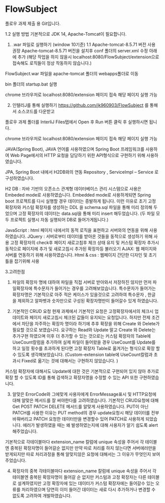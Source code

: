 # FlowSubject
플로우 과제 제출 용 Git입니다. 



1.2	실행 방법
기본적으로 JDK 14, Apache-Tomcat이 필요합니다. 
1.	.war 파일로 실행하기 (window 10기준)
1.1	Apache-tomcat-8.5.71 버전 사용 권장
Apache-tomcat-8.5.71 버전을 설치후 conf 폴더의 server.xml 수정
<Host name="localhost"  appBase="webapps"
            unpackWARs="true" autoDeploy="true"> 
아래에 
<Context path="" docBase="/FlowSubject" reloadable="true"/> 추가
(해당 작업을 하지 않을시 localhost:8080/FlowSubject/extension으로 접속해도 로직들이 정상 작동하지 않습니다.)
 
FlowSubject.war 파일을 apache-tomcat 폴더의 webapps폴더로 이동

bin 폴더의 startup.bat 실행

chrome 브라우저로 localhost:8080/extension 페이지 접속
해당 페이지 실행 가능 

2.	인텔리J를 통해 실행하기
https://github.com/jk960903/FlowSubject
  를 통해서 소스코드를 다운받고 

플로우 과제 폴더를 InterliJ Files탭에서 Open 후 Run 버튼 클릭 후 실행하시면 됩니다. 
  
  
chrome 브라우저로 localhost:8080/extension 페이지 접속
해당 페이지 실행 가능 
  
  JAVA(Spring Boot), JAVA 언어를 사용하였으며 Spring Boot 프레임워크를 사용하여 Web Page에서의 HTTP 요청을 담당하기 위한 API형식으로 구현하기 위해 사용하였습니다. 

JPA, Spring Boot 내에서 H2DB와의 연동 Repository , ServiceImpl – Service 로 구성하였습니다. 

H2 DB  : 자바 기반의 오픈소스 관계형 데이터베이스 관리 시스템으로 사용은 Embeded mode로 사용하였습니다. Embedded mode로 사용하게되면 Spring boot 프로젝트를 다시 실행할 경우 데이터는 증발하게 됩니다. 이런 이유로 초기 고정 확장자와 커스텀 확장자를 생성하는 DDL 을 schema.sql 파일을 통해 미리 정의해 두었으며 고정 확장자의 데이터는 data.sql을 통해 미리 insert 해두었습니다. (두 파일 모두 프로젝트 실행시 자동 실행되어 DB로 들어가게됩니다.)
 
JavaScript : html 페이지 내에서의 동적 로직을 표현하고 서버와의 연동을 위해 사용하였습니다. 
JQuery : 서버로부터 데이터를 받아온 것들을 동적으로 생성하기 위해 사용 
고정 확장자의 check후 페이지 새로고침후 체크 상태 유지 및 커스텀 확장자 추가시 동적으로 페이지에 추가 및 새로고침시 추가된 확장자등 불러오기 
AJAX: 웹 페이지와 서버를 연동하기 위해 사용하였습니다. 
Html & css : 웹페이지 간단한 디자인 및 초기 틀을 잡기위해 사용

3.고려한점
 1. 파일의 확장자 명에 대하여 
파일을 직접 서버로 받아와서 저장하진 않지만 먼저 파일확장자에 특수문자가 들어가는 경우를 고려해보았습니다. 특수문자가 들어가는 확장자명은 기본적으로 아주 적은 케이스가 있을것으로 고려하여 특수문자 , 한글 을 제외하고 알파벳과 숫자만으로 구성된 확장자명만이 들어갈수 있게 하였습니다. 

2. 기본적인 CRUD 요청
현재 과제에서 기본적인 요청은 고정확장자에서의 체크시 업데이트와 페이지 새로고침시 체크된 값들이 유지되는 요청입니다. 하지만 전제 조건에서 차단을 자주하는 확장자 명이라 하기에 추후 확장을 위해 Create 와 Delete가 필요할 것으로 보였습니다. 요구하는 Read와 Update 말고 Create 와 Delete는 추가구현 하였으며 이후 더 추가할 수 있는 것으로는 커스텀 확장자의 Table에 UseCount칼럼을 추가하여 실제 파일이 들어왔을 경우 UseCount를 Update를 하고 일정 횟수를 초과하게 된다면 고정 확장자 Table로 옮겨가는 형식으로 확장 할수 있도록 생각해보았습니다. (Custom-extension table에 UseCount칼럼과 초과시 Fixed로 옮기는 것에 대해서는 구현하지 않았습니다. )

커스텀 확장자에 대해서도 Update에 대한 것은 기본적으로 구현되어 있지 않아 추가로 확장 할 수 있도록 ID를 통해 검색하고 확장자명을 수정할 수 있는 API 또한 구현하였습니다. 

3.  알맞은 ErrorCode와 그에맞게 사용자에게 ErrorMessage표시 및 HTTP요청에 대해 알맞은 메서드를 잘 써야한다를 고려하였습니다. 
기본적인 CRUD요청에 대해 Get POST PATCH DELETE 메서드를 알맞게 사용하였습니다. PUT이 아닌 PATCH를 사용한 이유는 PUT method의 경우 update요청시 해당 데이터를 전부 바꿔버리고 PATCH 요청한 데이터만을 변경할수 있어 PATCH로 사용하게 되었습니다. 
에러가 발생하였을 때는 왜 발생하였는지에 대해 사용자가 알기 쉽도록 alert해주었습니다. 

기본적으로 각테이블마다 extension_name 칼럼에 unique 속성을 주어서 각 테이블엔 중복된 확장자명이 들어갈순 없지만 만약 따로 처리를 하지 않는다면 서버에러만을 받게되지만 따로 처리과정을 통해 알맞지않은 요청에 대해서는 그 이유가 무엇인지 보여주었습니다. 

4. 확장자의 중복
각테이블마다 extension_name 칼럼에 unique 속성을 주어서 각 테이블엔 중복된 확장자명이 들어갈 순 없지만 커스텀과 고정 확장자는 다른 테이블로 설계하였지만 고정 확장자에 있는 데이터가  커스텀 확장자에는 들어갈수 있는 오류를 처리하였으며 당연히 이미 들어간 데이터는 새로 다시 추가하거나 변경할 수 없도록 고려하여 개발하였습니다. 

